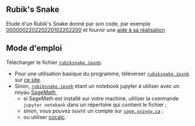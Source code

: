 ## Rubik's Snake
Etude d'un Rubik's Snake donné par son code, par exemple [000000220220220102202200](https://raw.githack.com/YvesLemaire/images/main/cat.html) et fournir une [aide à sa réalisation](./sage/rubiksnake/cat.png)
## Mode d'emploi
Télécharger le fichier [`rubiksnake.ipynb`](./sage/rubiksnake/rubiksnake.ipynb).
- Pour une utilisation basique du programme, téléverser [`rubiksnake.ipynb`](./sage/rubiksnake/rubiksnake.ipynb) sur [ce site](https://dahn-research.eu/nbplayer/). 
- Sinon, [`rubiksnake.ipynb`](./sage/rubiksnake/rubiksnake.ipynb) etant un notebook jupyter à utiliser avec un noyau [SageMath](https://www.sagemath.org/),
    - si SageMath est installé sur votre machine, utiliser la commande `jupyter notebook` dans un répertoire qui contient le fichier ;
    - sinon, vous pouvez ouvrir un compte sur [`sage.syzygy.ca`](https://sage.syzygy.ca/) ;
    - ou utiliser [cocalc](https://cocalc.com/).

